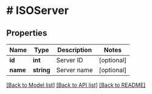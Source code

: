 # # ISOServer

## Properties

Name | Type | Description | Notes
------------ | ------------- | ------------- | -------------
**id** | **int** | Server ID | [optional]
**name** | **string** | Server name | [optional]

[[Back to Model list]](../../README.md#models) [[Back to API list]](../../README.md#endpoints) [[Back to README]](../../README.md)
